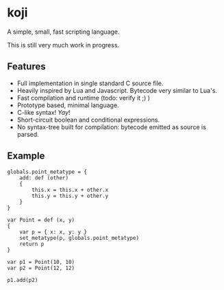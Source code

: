 # koji
A simple, small, fast scripting language.

This is still very much work in progress.

## Features

- Full implementation in single standard C source file.
- Heavily inspired by Lua and Javascript. Bytecode very similar to Lua's.
- Fast compilation and runtime (todo: verify it ;) )
- Prototype based, minimal language.
- C-like syntax! *Yay*!
- Short-circuit boolean and conditional expressions.
- No syntax-tree built for compilation: bytecode emitted as source is parsed.

## Example

	globals.point_metatype = {
		add: def (other)
		{
			this.x = this.x + other.x
			this.y = this.y + other.y
		}
	}

	var Point = def (x, y)
	{
		var p = { x: x, y: y }
		set_metatype(p, globals.point_metatype)
		return p
	}

	var p1 = Point(10, 10)
	var p2 = Point(12, 12)

	p1.add(p2)
